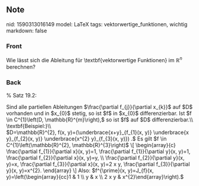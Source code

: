 ## Note
nid: 1590313016149
model: LaTeX
tags: vektorwertige_funktionen, wichtig
markdown: false

### Front
Wie lässt sich die Ableitung für \textbf{vektorwertige Funktionen} im $\mathbb{R}^n$ berechnen?

### Back
% Satz 19.2:
<div>
  Sind alle partiellen Ableitungen $\frac{\partial f_{j}}{\partial
  x_{k}}$ auf $D$ vorhanden und in $x_{0}$ stetig, so ist $f$ in
  $x_{0}$ differenzierbar. Ist $f \in C^{1}\left(D,
  \mathbb{R}^{m}\right),$ so ist $f$ auf $D$ differenzierbar.\\
</div>
<div>
  \textbf{Beispiel:}\\
</div>
<div>
  $D=\mathbb{R}^{2}, f(x, y)=(\underbrace{x+y}_{f_{1}(x, y)}
  \underbrace{x y}_{f_{2}(x, y)} \underbrace{x^{2} y}_{f_{3}(x,
  y)}) .$ Es gilt $f \in C^{1}\left(\mathbb{R}^{2},
  \mathbb{R}^{3}\right)$ \[ \begin{array}{c} \frac{\partial
  f_{1}}{\partial x}(x, y)=1, \frac{\partial f_{1}}{\partial y}(x,
  y)=1, \frac{\partial f_{2}}{\partial x}(x, y)=y, \\
  \frac{\partial f_{2}}{\partial y}(x, y)=x, \frac{\partial
  f_{3}}{\partial x}(x, y)=2 x y, \frac{\partial f_{3}}{\partial
  y}(x, y)=x^{2}. \end{array} \] Also: $f^{\prime}(x, y)=J_{f}(x,
  y)=\left(\begin{array}{cc}1 & 1 \\ y & x \\ 2 x y &
  x^{2}\end{array}\right).$
</div>
